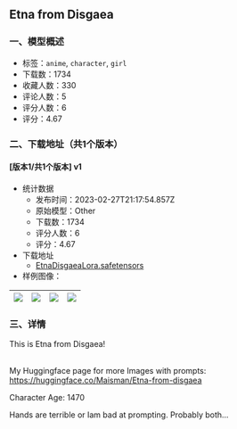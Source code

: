 ## Etna from Disgaea
### 一、模型概述

- 标签：`anime`, `character`, `girl`
- 下载数：1734
- 收藏人数：330
- 评论人数：5
- 评分人数：6
- 评分：4.67

### 二、下载地址（共1个版本）

#### [版本1/共1个版本] v1

- 统计数据
  - 发布时间：2023-02-27T21:17:54.857Z
  - 原始模型：Other
  - 下载数：1734
  - 评分人数：6
  - 评分：4.67
- 下载地址
  - [EtnaDisgaeaLora.safetensors](https://civitai.com/api/download/models/16373)
- 样例图像：

| <img src="https://image.civitai.com/xG1nkqKTMzGDvpLrqFT7WA/66305f6f-9dab-474c-563f-227ac8be6100/width=450/165117.jpeg" /> | <img src="https://image.civitai.com/xG1nkqKTMzGDvpLrqFT7WA/1e050175-5c8a-4b28-0634-3280189bac00/width=450/165121.jpeg" /> | <img src="https://image.civitai.com/xG1nkqKTMzGDvpLrqFT7WA/32becb50-c8e5-4691-69f7-8259bf2c0b00/width=450/165120.jpeg" /> | <img src="https://image.civitai.com/xG1nkqKTMzGDvpLrqFT7WA/c42f3c93-970a-48cd-6038-85192bf39b00/width=450/165119.jpeg" /> |
| ---- | ---- | ---- | ---- |


### 三、详情
<p>This is Etna  from Disgaea! </p><p><br />My Huggingface page for more Images with prompts: <a target="_blank" rel="ugc" href="https://huggingface.co/Maisman/Etna-from-disgaea">https://huggingface.co/Maisman/Etna-from-disgaea</a><br /></p><p>Character Age: 1470</p><p>Hands are terrible or Iam bad at prompting. Probably both...</p>